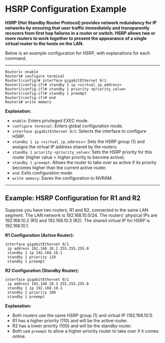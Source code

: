 # HSRP Configuration Example

**HSRP (Hot Standby Router Protocol) provides network redundancy for IP networks by ensuring that user traffic immediately and transparently recovers from first hop failures in a router or switch. HSRP allows two or more routers to work together to present the appearance of a single virtual router to the hosts on the LAN.**

Below is an example configuration for HSRP, with explanations for each command.

---

```
Router1> enable
Router1# configure terminal
Router1(config)# interface gigabitEthernet 0/1
Router1(config-if)# standby 1 ip <virtual_ip_address>
Router1(config-if)# standby 1 priority <priority_value>
Router1(config-if)# standby 1 preempt
Router1(config-if)# end
Router1# write memory
```
**Explanation:**
- `enable`: Enters privileged EXEC mode.
- `configure terminal`: Enters global configuration mode.
- `interface gigabitEthernet 0/1`: Selects the interface to configure HSRP.
- `standby 1 ip <virtual_ip_address>`: Sets the HSRP group (1) and assigns the virtual IP address shared by the routers.
- `standby 1 priority <priority_value>`: Sets the HSRP priority for this router (higher value = higher priority to become active).
- `standby 1 preempt`: Allows the router to take over as active if its priority becomes higher than the current active router.
- `end`: Exits configuration mode.
- `write memory`: Saves the configuration to NVRAM.

---

## Example: HSRP Configuration for R1 and R2

Suppose you have two routers, R1 and R2, connected to the same LAN segment. The LAN network is 192.168.10.0/24. The routers' physical IPs are 192.168.10.2 (R1) and 192.168.10.3 (R2). The shared virtual IP for HSRP is 192.168.10.1.

**R1 Configuration (Active Router):**
```
interface gigabitEthernet 0/1
 ip address 192.168.10.2 255.255.255.0
 standby 1 ip 192.168.10.1
 standby 1 priority 110
 standby 1 preempt
```

**R2 Configuration (Standby Router):**
```
interface gigabitEthernet 0/1
 ip address 192.168.10.3 255.255.255.0
 standby 1 ip 192.168.10.1
 standby 1 priority 100
 standby 1 preempt
```

**Explanation:**
- Both routers use the same HSRP group (1) and virtual IP (192.168.10.1).
- R1 has a higher priority (110) and will be the active router.
- R2 has a lower priority (100) and will be the standby router.
- Both use `preempt` to allow a higher-priority router to take over if it comes online.